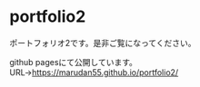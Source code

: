 # portfolio2
ポートフォリオ2です。是非ご覧になってください。

github pagesにて公開しています。
URL→https://marudan55.github.io/portfolio2/
